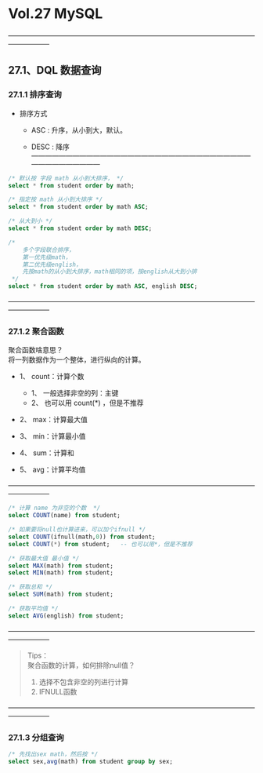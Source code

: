 # Vol.27 MySQL

——————————————————————————————————————————      

## 27.1、DQL 数据查询

### 27.1.1 排序查询

- 排序方式
    - ASC : 升序，从小到大，默认。

    - DESC : 降序
——————————————————————————————————————————      

```sql
/* 默认按 字段 math 从小到大排序， */
select * from student order by math;

/* 指定按 math 从小到大排序 */
select * from student order by math ASC;

/* 从大到小 */
select * from student order by math DESC;

/* 
    多个字段联合排序，
    第一优先级math，
    第二优先级english，
    先按math的从小到大排序，math相同的项，按english从大到小排    
 */
select * from student order by math ASC, english DESC;
```
——————————————————————————————————————————      

### 27.1.2 聚合函数

聚合函数啥意思？    
将一列数据作为一个整体，进行纵向的计算。    

- 1、 count：计算个数
    - 	1、 一般选择非空的列：主键
    - 	2、 也可以用 count(*) ，但是不推荐

- 2、 max：计算最大值
- 3、 min：计算最小值
- 4、 sum：计算和
- 5、 avg：计算平均值

——————————————————————————————————————————      

```sql
/* 计算 name 为非空的个数  */
select COUNT(name) from student;

/* 如果要将null也计算进来，可以加个ifnull */
select COUNT(ifnull(math,0)) from student;
select COUNT(*) from student;   -- 也可以用*，但是不推荐

/* 获取最大值 最小值 */
select MAX(math) from student;
select MIN(math) from student;

/* 获取总和 */
select SUM(math) from student;

/* 获取平均值 */
select AVG(english) from student;
```
——————————————————————————————————————————      

> Tips：        
> 聚合函数的计算，如何排除null值？      
> 1. 选择不包含非空的列进行计算     
> 2. IFNULL函数     

——————————————————————————————————————————      

### 27.1.3 分组查询

```sql
/* 先找出sex math，然后按 */
select sex,avg(math) from student group by sex;



```
